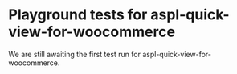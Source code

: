 # Playground tests for aspl-quick-view-for-woocommerce
We are still awaiting the first test run for aspl-quick-view-for-woocommerce.
